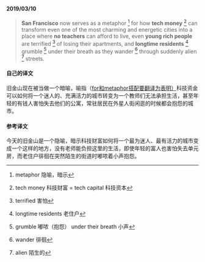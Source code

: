 #### 2019/03/10

> **San Francisco** now serves as a metaphor [^1] for how **tech money**    [^2] can transform even one of the most charming and energetic cities into a place where **no teachers** can afford to live, even **young rich people** are terrified [^3] of losing their apartments, and **longtime residents** [^4] grumble [^5] under their breath as they wander [^6] through suddenly alien [^7] streets.



#### 自己的译文

旧金山现在被当做一个暗喻，喻指（<u>for和metaphor搭配要翻译为表明）</u>科技资金可以如何将一个迷人的、充满活力的城市转变为一个教师们无法承担生活，甚至年轻的有钱人害怕失去他们的公寓，常驻居民在外星人街闲逛的时候都会抱怨的城市。



#### 参考译文

今天的旧金山是一个隐喻，暗示科技财富如何将一个最为迷人、最有活力的城市变成一个这样的地方，没有老师能负担这里的生活，即使年轻的富人也害怕失去单元房，而老住户徘徊在突然陌生的街道时嘟哝着小声抱怨。



[^1]: metaphor 隐喻，暗示
[^2]: tech money 科技财富 = tech capital 科技资本
[^3]: terrified 害怕
[^4]: longtime residents 老住户
[^5]: grumble 嘟哝（抱怨） under their breath 小声
[^6]: wander 徘徊
[^7]: alien 陌生的